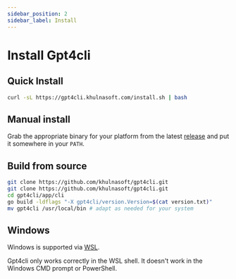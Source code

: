 ```yaml
---
sidebar_position: 2
sidebar_label: Install
---
```


# Install Gpt4cli

## Quick Install

```bash
curl -sL https://gpt4cli.khulnasoft.com/install.sh | bash
```

## Manual install

Grab the appropriate binary for your platform from the latest [release](https://github.com/khulnasoft/gpt4cli/releases) and put it somewhere in your `PATH`.

## Build from source

```bash
git clone https://github.com/khulnasoft/gpt4cli.git
git clone https://github.com/khulnasoft/gpt4cli.git
cd gpt4cli/app/cli
go build -ldflags "-X gpt4cli/version.Version=$(cat version.txt)"
mv gpt4cli /usr/local/bin # adapt as needed for your system
```

## Windows

Windows is supported via [WSL](https://learn.microsoft.com/en-us/windows/wsl/about).

Gpt4cli only works correctly in the WSL shell. It doesn't work in the Windows CMD prompt or PowerShell.
